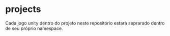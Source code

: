 # projects

Cada jogo unity dentro do projeto neste repositório estará seprarado dentro de seu próprio namespace.